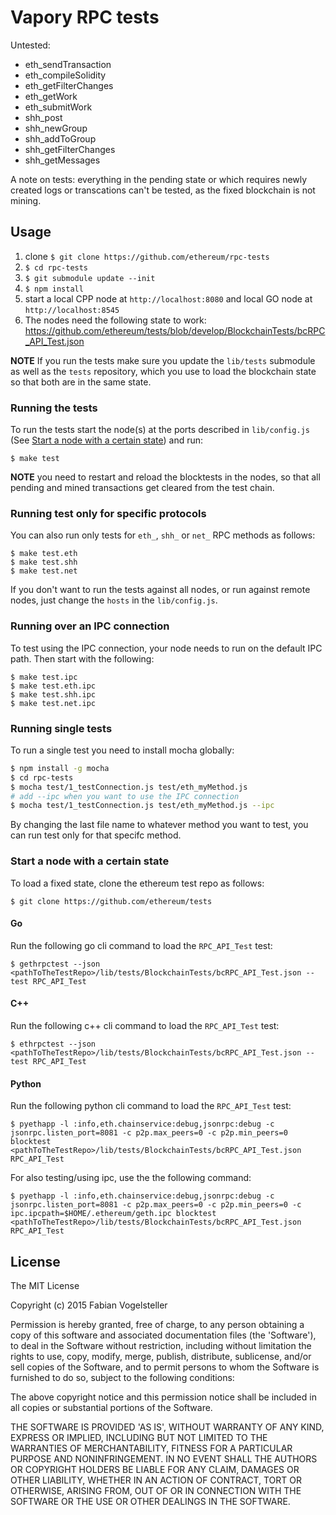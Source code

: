# Vapory RPC tests


Untested:

- eth_sendTransaction
- eth_compileSolidity
- eth_getFilterChanges
- eth_getWork
- eth_submitWork
- shh_post
- shh_newGroup
- shh_addToGroup
- shh_getFilterChanges
- shh_getMessages

A note on tests: everything in the pending state or which requires newly created logs or transcations can't be tested, as the fixed blockchain is not mining.


## Usage

1. clone `$ git clone https://github.com/ethereum/rpc-tests`
2. `$ cd rpc-tests`
3. `$ git submodule update --init`
4. `$ npm install`
5. start a local CPP node at `http://localhost:8080` and local GO node at `http://localhost:8545`
6. The nodes need the following state to work: https://github.com/ethereum/tests/blob/develop/BlockchainTests/bcRPC_API_Test.json

**NOTE** If you run the tests make sure you update the `lib/tests` submodule as well as the `tests` repository, which you use to load the blockchain state so that both are in the same state.

### Running the tests

To run the tests start the node(s) at the ports described in `lib/config.js` (See [Start a node with a certain state](#start-a-node-with-a-certain-state)) and run:

    $ make test

**NOTE** you need to restart and reload the blocktests in the nodes, so that all pending and mined transactions get cleared from the test chain.

### Running test only for specific protocols

You can also run only tests for `eth_`, `shh_` or `net_` RPC methods as follows:

    $ make test.eth
    $ make test.shh
    $ make test.net

If you don't want to run the tests against all nodes, or run against remote nodes, just change the `hosts` in the `lib/config.js`.


### Running over an IPC connection

To test using the IPC connection, your node needs to run on the default IPC path. Then start with the following:

    $ make test.ipc
    $ make test.eth.ipc
    $ make test.shh.ipc
    $ make test.net.ipc

### Running single tests

To run a single test you need to install mocha globally:

```bash
$ npm install -g mocha
$ cd rpc-tests
$ mocha test/1_testConnection.js test/eth_myMethod.js
# add --ipc when you want to use the IPC connection
$ mocha test/1_testConnection.js test/eth_myMethod.js --ipc
```

By changing the last file name to whatever method you want to test, you can run test only for that specifc method.

### Start a node with a certain state

To load a fixed state, clone the ethereum test repo as follows:

    $ git clone https://github.com/ethereum/tests

#### Go

Run the following go cli command to load the `RPC_API_Test` test:

    $ gethrpctest --json <pathToTheTestRepo>/lib/tests/BlockchainTests/bcRPC_API_Test.json --test RPC_API_Test

#### C++

Run the following c++ cli command to load the `RPC_API_Test` test:

    $ ethrpctest --json <pathToTheTestRepo>/lib/tests/BlockchainTests/bcRPC_API_Test.json --test RPC_API_Test

#### Python

Run the following python cli command to load the `RPC_API_Test` test:

    $ pyethapp -l :info,eth.chainservice:debug,jsonrpc:debug -c jsonrpc.listen_port=8081 -c p2p.max_peers=0 -c p2p.min_peers=0 blocktest <pathToTheTestRepo>/lib/tests/BlockchainTests/bcRPC_API_Test.json RPC_API_Test

For also testing/using ipc, use the the following command:

    $ pyethapp -l :info,eth.chainservice:debug,jsonrpc:debug -c jsonrpc.listen_port=8081 -c p2p.max_peers=0 -c p2p.min_peers=0 -c ipc.ipcpath=$HOME/.ethereum/geth.ipc blocktest <pathToTheTestRepo>/lib/tests/BlockchainTests/bcRPC_API_Test.json RPC_API_Test
    
## License

The MIT License

Copyright (c) 2015 Fabian Vogelsteller

Permission is hereby granted, free of charge, to any person obtaining
a copy of this software and associated documentation files (the
'Software'), to deal in the Software without restriction, including
without limitation the rights to use, copy, modify, merge, publish,
distribute, sublicense, and/or sell copies of the Software, and to
permit persons to whom the Software is furnished to do so, subject to
the following conditions:

The above copyright notice and this permission notice shall be
included in all copies or substantial portions of the Software.

THE SOFTWARE IS PROVIDED 'AS IS', WITHOUT WARRANTY OF ANY KIND,
EXPRESS OR IMPLIED, INCLUDING BUT NOT LIMITED TO THE WARRANTIES OF
MERCHANTABILITY, FITNESS FOR A PARTICULAR PURPOSE AND NONINFRINGEMENT.
IN NO EVENT SHALL THE AUTHORS OR COPYRIGHT HOLDERS BE LIABLE FOR ANY
CLAIM, DAMAGES OR OTHER LIABILITY, WHETHER IN AN ACTION OF CONTRACT,
TORT OR OTHERWISE, ARISING FROM, OUT OF OR IN CONNECTION WITH THE
SOFTWARE OR THE USE OR OTHER DEALINGS IN THE SOFTWARE.
